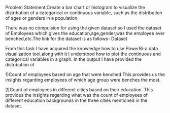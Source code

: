 Problem Statement:Create a bar chart or histogram to visualize the distribution of a categorical or continuous variable, such as the distribution of ages or genders in a population.

There was no compulsion for using the given dataset so I used the dataset of Employees which gives the education,age,gender,was the employee ever benched,etc.The link for the dataset is as follows- Dataset

From this task I have acquired the knowledge how to use PowerBi-a data visualization tool,along with it I understood how to plot the continuous and categorical variables in a graph.
In the output I have provided the distribution of 

1)Count of employees based on age that were benched
This provides us the insights regarding employees of which age group were benches the most.

2)Count of employees in different cities based on their education.
This provides the insights regarding what was the count of employees of different education backgrounds in the three cities mentioned in the dataset.
